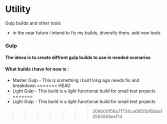 # Utility
Gulp builds and other tools
* in the near future i intend to fix my builds, diversify them, add new tools

### Gulp

#### The ideea is to create diffrent gulp builds to use in needed scenarios

#### What builds i have for now is :
* Master Gulp - This is something i built long  ago needs fix and breakdown
<<<<<<< HEAD
* Light Gulp  - This build is a light functional build for small test projects
=======
* Light Gulp  - This build is a light functional build for small test projects 
>>>>>>> 308b00f58a7f734ca6855bf6bba13565958eef14
